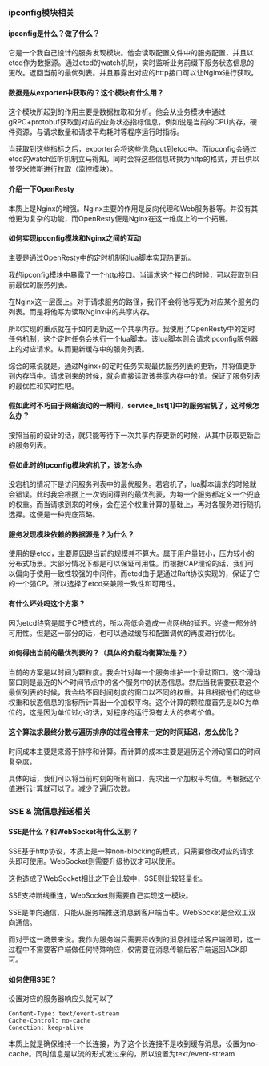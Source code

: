 ### ipconfig模块相关

#### ipconfig是什么？做了什么？

它是一个我自己设计的服务发现模块。他会读取配置文件中的服务配置，并且以etcd作为数据源。通过etcd的watch机制，实时监听业务前缀下服务状态信息的更改。返回当前的最优列表。并且暴露出对应的http接口可以让Nginx进行获取。



#### 数据是从exporter中获取的？这个模块有什么用？

这个模块所起到的作用主要是数据拉取和分析。他会从业务模块中通过gRPC+protobuf获取到对应的业务状态指标信息，例如说是当前的CPU内存，硬件资源，与请求数量和请求平均耗时等程序运行时指标。

当获取到这些指标之后，exporter会将这些信息put到etcd中。而ipconfig会通过etcd的watch监听机制立马得知。同时会将这些信息转换为http的格式，并且供以普罗米修斯进行拉取（监控模块）。



#### 介绍一下OpenResty

本质上是Nginx的增强。Nginx主要的作用是反向代理和Web服务器等。并没有其他更为复杂的功能，而OpenResty便是Nginx在这一维度上的一个拓展。



#### 如何实现ipconfig模块和Nginx之间的互动

主要是通过OpenResty中的定时机制和lua脚本实现热更新。

我的ipconfig模块中暴露了一个http接口。当请求这个接口的时候，可以获取到目前最优的服务列表。

在Nginx这一层面上。对于请求服务的路径，我们不会将他写死为对应某个服务的列表。而是将他写为读取Nginx中的共享内存。

所以实现的重点就在于如何更新这一个共享内存。我使用了OpenResty中的定时任务机制，这个定时任务会执行一个lua脚本。该lua脚本则会请求ipconfig服务器上的对应请求。从而更新缓存中的服务列表。

综合的来说就是。通过Nginx+的定时任务实现最优服务列表的更新，并将值更新到内存当中。请求到来的时候，就会直接读取该共享内存中的值。保证了服务列表的最优性和实时性吧。



#### 假如此时不巧由于网络波动的一瞬间，service_list[1]中的服务宕机了，这时候怎么办？

按照当前的设计的话，就只能等待下一次共享内存更新的时候，从其中获取更新后的服务列表。



#### 假如此时的Ipconfig模块宕机了，该怎么办

没宕机的情况下是访问服务列表中的最优服务。若宕机了，lua脚本请求的时候就会错误。此时我会根据上一次访问得到的最优列表，为每一个服务都定义一个兜底的权重。而当请求到来的时候，会在这个权重计算的基础上，再对各服务进行随机选择。这便是一种兜底策略。



#### 服务发现模块依赖的数据源是？为什么？

使用的是etcd，主要原因是当前的规模并不算大。属于用户量较小，压力较小的分布式场景。大部分情况下都是可以保证可用性。而根据CAP理论的话，我们可以偏向于使用一致性较强的中间件。而etcd由于是通过Raft协议实现的，保证了它的一个强CP。所以选择了etcd来兼顾一致性和可用性。



#### 有什么坏处吗这个方案？

因为etcd终究是属于CP模式的，所以高低会造成一点网络的延迟。兴盛一部分的可用性。但是这一部分的话，也可以通过缓存和配置调优的再度进行优化。



#### 如何得出当前的最优列表的？（具体的负载均衡算法是？）

当前的方案是以时间为颗粒度。我会针对每一个服务维护一个滑动窗口。这个滑动窗口则是最近的N个时间节点中的各个服务中的状态信息。然后当我需要获取这个最优列表的时候，我会给不同时间刻度的窗口以不同的权重。并且根据他们的这些权重和状态信息的指标所计算出一个加权平均。这个计算的颗粒度首先是以G为单位的，这是因为单位过小的话，对程序的运行没有太大的参考价值。



#### 这个算法求最终分数与遍历排序的过程会带来一定的时间延迟，怎么优化？

时间成本主要是来源于排序和计算。而计算的成本主要是遍历这个滑动窗口的时间复杂度。

具体的话，我们可以将当前时刻的所有窗口，先求出一个加权平均值。再根据这个值进行计算就可以了。减少了遍历次数。







### SSE & 流信息推送相关

#### SSE是什么？和WebSocket有什么区别？

SSE基于http协议，本质上是一种non-blocking的模式，只需要修改对应的请求头即可使用。WebSocket则需要升级协议才可以使用。

这也造成了WebSocket相比之下会比较中，SSE则比较轻量化。

SSE支持断线重连，WebSocket则需要自己实现这一模块。

SSE是单向通信，只能从服务端推送消息到客户端当中。WebSocket是全双工双向通信。

而对于这一场景来说。我作为服务端只需要将收到的消息推送给客户端即可，这一过程中不需要客户端做任何特殊响应，仅需要在消息传输后客户端返回ACK即可。



#### 如何使用SSE？

设置对应的服务器响应头就可以了

```
Content-Type: text/event-stream
Cache-Control: no-cache
Conection: keep-alive
```

本质上就是确保维持一个长连接，为了这个长连接不是收到缓存消息，设置为no-cache。同时信息是以流的形式发过来的，所以设置为text/event-stream